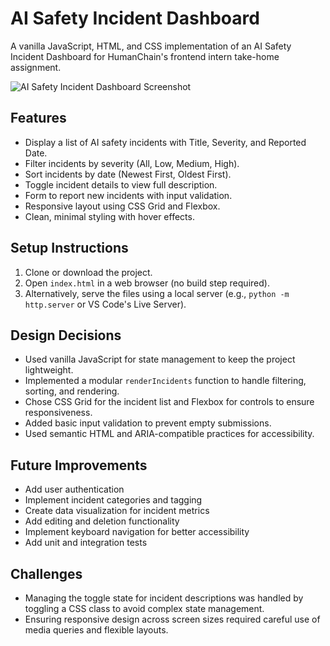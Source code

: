 # AI Safety Incident Dashboard

A vanilla JavaScript, HTML, and CSS implementation of an AI Safety Incident Dashboard for HumanChain's frontend intern take-home assignment.

![AI Safety Incident Dashboard Screenshot](https://i.imgur.com/example.png)

## Features

- Display a list of AI safety incidents with Title, Severity, and Reported Date.
- Filter incidents by severity (All, Low, Medium, High).
- Sort incidents by date (Newest First, Oldest First).
- Toggle incident details to view full description.
- Form to report new incidents with input validation.
- Responsive layout using CSS Grid and Flexbox.
- Clean, minimal styling with hover effects.

## Setup Instructions

1. Clone or download the project.
2. Open `index.html` in a web browser (no build step required).
3. Alternatively, serve the files using a local server (e.g., `python -m http.server` or VS Code's Live Server).



## Design Decisions

- Used vanilla JavaScript for state management to keep the project lightweight.
- Implemented a modular `renderIncidents` function to handle filtering, sorting, and rendering.
- Chose CSS Grid for the incident list and Flexbox for controls to ensure responsiveness.
- Added basic input validation to prevent empty submissions.
- Used semantic HTML and ARIA-compatible practices for accessibility.

## Future Improvements

- Add user authentication
- Implement incident categories and tagging
- Create data visualization for incident metrics
- Add editing and deletion functionality
- Implement keyboard navigation for better accessibility
- Add unit and integration tests


## Challenges

- Managing the toggle state for incident descriptions was handled by toggling a CSS class to avoid complex state management.
- Ensuring responsive design across screen sizes required careful use of media queries and flexible layouts.
